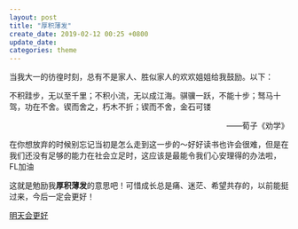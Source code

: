 ```yaml
---
layout: post
title: "厚积薄发"
create_date: 2019-02-12 00:25 +0800
update_date: 
categories: theme
---
```

当我大一的彷徨时刻，总有不是家人、胜似家人的欢欢姐姐给我鼓励。以下：

<div class="quote">
<p>
不积跬步，无以至千里；不积小流，无以成江海。骐骥一跃，不能十步；驽马十驾，功在不舍。锲而舍之，朽木不折；锲而不舍，金石可镂
</p>
<p align="right">
——荀子《劝学》
</p>
<p>
在你想放弃的时候别忘记当初是怎么走到这一步的～好好读书也许会很难，但是在我们还没有足够的能力在社会立足时，这应该是最能令我们心安理得的办法啦，FL加油
</p>
</div>

这就是勉励我<b>厚积薄发</b>的意思吧！可惜成长总是痛、迷茫、希望共存的，以前能挺过来，今后一定会更好！

[明天会更好](https://youtu.be/lEDZyIUbSd0)